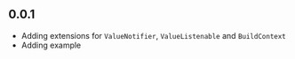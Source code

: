 ## 0.0.1

- Adding extensions for `ValueNotifier`, `ValueListenable` and `BuildContext`
- Adding example
